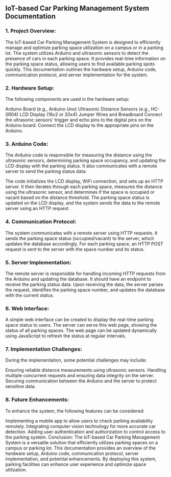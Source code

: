 ## IoT-based Car Parking Management System Documentation

### 1. Project Overview:
The IoT-based Car Parking Management System is designed to efficiently manage and optimize parking space utilization on a campus or in a parking lot. The system utilizes Arduino and ultrasonic sensors to detect the presence of cars in each parking space. It provides real-time information on the parking space status, allowing users to find available parking spots quickly. This documentation outlines the hardware setup, Arduino code, communication protocol, and server implementation for the system.

### 2. Hardware Setup:
The following components are used in the hardware setup:

Arduino Board (e.g., Arduino Uno)
Ultrasonic Distance Sensors (e.g., HC-SR04)
LCD Display (16x2 or 20x4)
Jumper Wires and Breadboard
Connect the ultrasonic sensors' trigger and echo pins to the digital pins on the Arduino board. Connect the LCD display to the appropriate pins on the Arduino.

### 3. Arduino Code:
The Arduino code is responsible for measuring the distance using the ultrasonic sensors, determining parking space occupancy, and updating the LCD display with the parking status. It also communicates with a remote server to send the parking status data.

The code initializes the LCD display, WiFi connection, and sets up an HTTP server. It then iterates through each parking space, measures the distance using the ultrasonic sensor, and determines if the space is occupied or vacant based on the distance threshold. The parking space status is updated on the LCD display, and the system sends the data to the remote server using an HTTP request.

### 4. Communication Protocol:
The system communicates with a remote server using HTTP requests. It sends the parking space status (occupied/vacant) to the server, which updates the database accordingly. For each parking space, an HTTP POST request is sent to the server with the space number and its status.

### 5. Server Implementation:
The remote server is responsible for handling incoming HTTP requests from the Arduino and updating the database. It should have an endpoint to receive the parking status data. Upon receiving the data, the server parses the request, identifies the parking space number, and updates the database with the current status.

### 6. Web Interface:
A simple web interface can be created to display the real-time parking space status to users. The server can serve this web page, showing the status of all parking spaces. The web page can be updated dynamically using JavaScript to refresh the status at regular intervals.

### 7. Implementation Challenges:
During the implementation, some potential challenges may include:

Ensuring reliable distance measurements using ultrasonic sensors.
Handling multiple concurrent requests and ensuring data integrity on the server.
Securing communication between the Arduino and the server to protect sensitive data.
### 8. Future Enhancements:
To enhance the system, the following features can be considered:

Implementing a mobile app to allow users to check parking availability remotely.
Integrating computer vision technology for more accurate car detection.
Adding user authentication and authorization to control access to the parking system.
Conclusion:
The IoT-based Car Parking Management System is a versatile solution that efficiently utilizes parking spaces on a campus or parking lot. This documentation provides an overview of the hardware setup, Arduino code, communication protocol, server implementation, and potential enhancements. By deploying this system, parking facilities can enhance user experience and optimize space utilization.